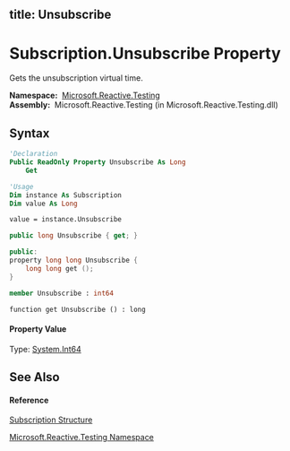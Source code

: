 title: Unsubscribe
---
# Subscription.Unsubscribe Property

Gets the unsubscription virtual time.

**Namespace:**  [Microsoft.Reactive.Testing](Microsoft.Reactive.Testing/Microsoft.Reactive.Testing)  
**Assembly:**  Microsoft.Reactive.Testing (in Microsoft.Reactive.Testing.dll)

## Syntax

```vb
'Declaration
Public ReadOnly Property Unsubscribe As Long
    Get
```

```vb
'Usage
Dim instance As Subscription
Dim value As Long

value = instance.Unsubscribe
```

```csharp
public long Unsubscribe { get; }
```

```c++
public:
property long long Unsubscribe {
    long long get ();
}
```

```fsharp
member Unsubscribe : int64
```

```jscript
function get Unsubscribe () : long
```

#### Property Value

Type: [System.Int64](https://msdn.microsoft.com/en-us/library/6yy583ek)

## See Also

#### Reference

[Subscription Structure](Subscription/Subscription)

[Microsoft.Reactive.Testing Namespace](Microsoft.Reactive.Testing/Microsoft.Reactive.Testing)
